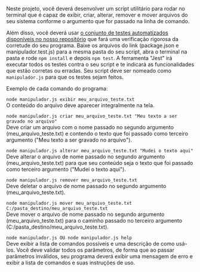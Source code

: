 Neste projeto, você deverá desenvolver um script utilitário para rodar no terminal que é capaz de exibir, criar, alterar, remover e mover arquivos do seu sistema conforme o argumento que for passado na linha de comando.

Além disso, você deverá usar [o conjunto de testes automatizados disponíveis no nosso repositório](https://github.com/irmaos-dev/irmaos.dev/trilha/docs/javascript/manipulador/) que fará uma verificação rigorosa da corretude do seu programa. Baixe os arquivos do link (package.json e manipulador.test.js) para a mesma pasta do seu script, abra o terminal na pasta e rode `npm install` e depois `npm test`. A ferramenta "Jest" irá executar todos os testes contra o seu script e te indicará as funcionalidades que estão corretas ou erradas. Seu script deve ser nomeado como `manipulador.js` para que os testes sejam feitos.

Exemplo de cada comando do programa:

`node manipulador.js exibir meu_arquivo_teste.txt`  
O conteúdo do arquivo deve aparecer integralmente na tela.

`node manipulador.js criar meu_arquivo_teste.txt "Meu texto a ser gravado no arquivo"`  
Deve criar um arquivo com o nome passado no segundo argumento (meu_arquivo_teste.txt) e contendo o texto que foi passado como terceiro argumento ("Meu texto a ser gravado no arquivo").

`node manipulador.js alterar meu_arquivo_teste.txt "Mudei o texto aqui"`  
Deve alterar o arquivo de nome passado no segundo argumento (meu_arquivo_teste.txt) para que seu conteúdo seja o texto que foi passado como terceiro argumento ("Mudei o texto aqui").

`node manipulador.js remover meu_arquivo_teste.txt`  
Deve deletar o arquivo de nome passado no segundo argumento (meu_arquivo_teste.txt).

`node manipulador.js mover meu_arquivo_teste.txt C:/pasta_destino/meu_arquivo_teste.txt`  
Deve mover o arquivo de nome passado no segundo argumento (meu_arquivo_teste.txt) para o caminho passado no terceiro argumento (C:/pasta_destino/meu_arquivo_teste.txt).

`node manipulador.js OU node manipulador.js help`  
Deve exibir a lista de comandos possíveis e uma descrição de como usá-los.
Você deve validar todos os parâmetros, de forma que ao passar parâmetros inválidos, seu programa deverá exibir uma mensagem de erro e exibir a lista de comandos e suas instruções de uso.
